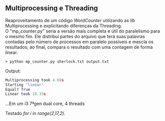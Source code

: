 ## Multiprocessing e Threading

Reaproveitamento de um código _WordCounter_ utilizando as lib Multiprocessing e explicitando diferenças da Threading.  
O "mp\_counter.py" seria a versão mais completa e útil do paralelismo para o mesmo fim. Ele distribui partes do arquivo que terá suas palavras contadas pelo número de processos em paralelo possíveis e mescla os resultados; ao final, compara o resultado com uma contagem de forma linear.  
  
~~~
> python mp_counter.py sherlock.txt output.txt
~~~
Output:
~~~Python
Multiprocessing took 4.69s
Starting "linear"
Equal? True
Linear took 18.33s
~~~
...Em um i3 7ªgen dual core, 4 threads  
  
Testado _for i in range(2,17,2)_.
